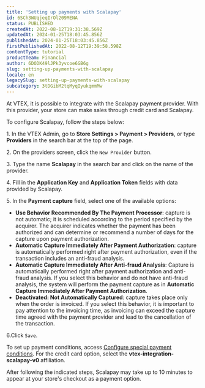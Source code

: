 ```yaml
---
title: 'Setting up payments with Scalapay'
id: 6SCh3WUqjeqIrOl209MENA
status: PUBLISHED
createdAt: 2022-08-12T19:31:38.569Z
updatedAt: 2024-01-25T18:03:45.856Z
publishedAt: 2024-01-25T18:03:45.856Z
firstPublishedAt: 2022-08-12T19:39:58.598Z
contentType: tutorial
productTeam: Financial
author: 6DODK49lJPk3yvcoe6GB6g
slug: setting-up-payments-with-scalapay
locale: en
legacySlug: setting-up-payments-with-scalapay
subcategory: 3tDGibM2tqMyqIyukqmmMw
---
```


At VTEX, it is possible to integrate with the Scalapay payment provider. With this provider, your store can make sales through credit card and Scalapay.

To configure Scalapay, follow the steps below:

<ui>1. In the VTEX Admin, go to __Store Settings > Payment > Providers__, or type __Providers__ in the search bar at the top of the page.</ui>

<ui>2. On the providers screen, click the `New Provider` button.</ui>

<ui>3. Type the name __Scalapay__ in the search bar and click on the name of the provider.</ui>

<ui>4. Fill in the __Application Key__ and __Application Token__ fields with data provided by Scalapay.</ui>

<ui>5. In the __Payment capture__ field, select one of the available options:</ui>

 - __Use Behavior Recommended By The Payment Processor__: capture is not automatic; it is scheduled according to the period specified by the acquirer. The acquirer indicates whether the payment has been authorized and can determine or recommend a number of days for the capture upon payment authorization.   
 - __Automatic Capture Immediately After Payment Authorization__: capture is automatically performed right after payment authorization, even if the transaction includes an anti-fraud analysis.
 - __Automatic Capture Immediately After Anti-fraud Analysis__:  Capture is automatically performed right after payment authorization and anti-fraud analysis. If you select this behavior and do not have anti-fraud analysis, the system will perform the payment capture as in __Automatic Capture Immediately After Payment Authorization__.  
 - __Deactivated: Not Automatically Captured__: capture takes place only when the order is invoiced. If you select this behavior, it is important to pay attention to the invoicing time, as invoicing can exceed the capture time agreed with the payment provider and lead to the cancellation of the transaction.

<ui>6.Click `Save`.</ui>

To set up payment conditions, access [Configure special payment conditions](https://help.vtex.com/en/tutorial/condicoes-de-pagamento). For the credit card option, select the __vtex-integration-scalapay-v0__ affiliation.

After following the indicated steps, Scalapay may take up to 10 minutes to appear at your store's checkout as a payment option.
